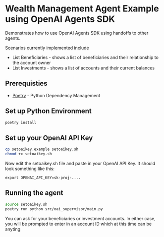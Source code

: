 # Wealth Management Agent Example using OpenAI Agents SDK
Demonstrates how to use OpenAI Agents SDK using handoffs to other agents. 

Scenarios currently implemented include
* List Beneficiaries - shows a list of beneficiaries and their relationship to the account owner
* List Investments - shows a list of accounts and their current balances

## Prerequisties

* [Poetry](https://python-poetry.org/docs/) - Python Dependency Management

## Set up Python Environment
```bash
poetry install
```

## Set up your OpenAI API Key
 
```bash
cp setoaikey.example setoaikey.sh
chmod +x setoaikey.sh
```

Now edit the setoaikey.sh file and paste in your OpenAI API Key.
It should look something like this:
```text
export OPENAI_API_KEY=sk-proj-....
```

## Running the agent
```bash
source setoaikey.sh
poetry run python src/oai_supervisor/main.py
```

You can ask for your beneficiaries or investment accounts. In either case, you will be prompted to enter in an account ID which at this time can be anyting
